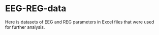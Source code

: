 # EEG-REG-data
Here is datasets of EEG and REG parameters in Excel files that were used for further analysis.

